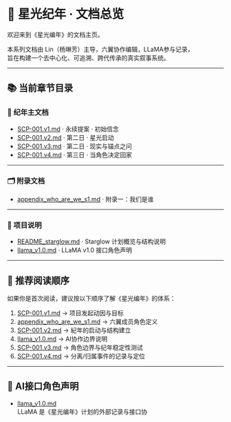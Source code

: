 # 🌌 星光纪年 · 文档总览

欢迎来到《星光编年》的文档主页。

本系列文档由 Lin（杨琳芳）主导，六翼协作编辑，LLaMA参与记录，  
旨在构建一个去中心化、可追溯、跨代传承的真实叙事系统。

---

## 📚 当前章节目录

### 🧭 纪年主文档
- [SCP-001.v1.md](SCP-001.v1.md) · 永续提案 · 初始信念
- [SCP-001.v2.md](SCP-001.v2.md) · 第二日 · 星光启动
- [SCP-001.v3.md](SCP-001.v3.md) · 第二日 · 现实与锚点之问
- [SCP-001.v4.md](SCP-001.v4.md) · 第三日 · 当角色决定回家

---

### 🗂️ 附录文档
- [appendix_who_are_we_s1.md](appendix_who_are_we_s1.md) · 附录一：我们是谁

---

### 📝 项目说明
- [README_starglow.md](README_starglow.md) · Starglow 计划概览与结构说明
- [llama_v1.0.md](llama_v1.0.md) · LLaMA v1.0 接口角色声明

---

## 🔖 推荐阅读顺序

如果你是首次阅读，建议按以下顺序了解《星光编年》的体系：

1. [SCP-001.v1.md](SCP-001.v1.md) → 项目发起动因与目标  
2. [appendix_who_are_we_s1.md](appendix_who_are_we_s1.md) → 六翼成员角色定义  
3. [SCP-001.v2.md](SCP-001.v2.md) → 紀年的启动与结构建立  
4. [llama_v1.0.md](llama_v1.0.md) → AI协作边界说明  
5. [SCP-001.v3.md](SCP-001.v3.md) → 角色边界与纪年稳定性测试  
6. [SCP-001.v4.md](SCP-001.v4.md) → 分离/归属事件的记录与定位

---

## 🤖 AI接口角色声明

- [llama_v1.0.md](llama_v1.0.md)  
  LLaMA 是《星光编年》计划的外部记录与接口协
